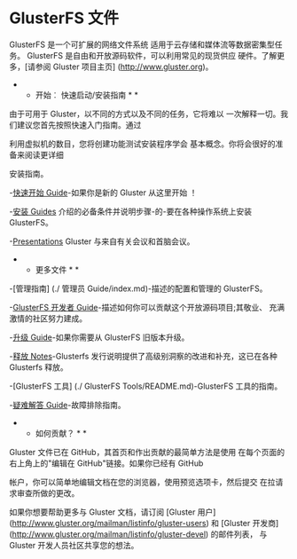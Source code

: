 # GlusterFS 文件

GlusterFS 是一个可扩展的网络文件系统
适用于云存储和媒体流等数据密集型任务。
GlusterFS 是自由和开放源码软件，可以利用常见的现货供应
硬件。了解更多，[请参阅 Gluster 项目主页] (http://www.gluster.org)。


* * 开始︰ 快速启动/安装指南 * *

由于可用于 Gluster，以不同的方式以及不同的任务，它将难以
一次解释一切。我们建议您首先按照快速入门指南。通过

利用虚拟机的数目，您将创建功能测试安装程序学会
基本概念。你将会很好的准备来阅读更详细

安装指南。

-[快速开始 Guide](./Quick-Start-Guide/Quickstart.md)-如果你是新的 Gluster 从这里开始 ！

-[安装 Guides](./Install-Guide/Overview.md) 介绍的必备条件并说明步骤-的-要在各种操作系统上安装 GlusterFS。

-[Presentations](./presentations/index.md) Gluster 与来自有关会议和首脑会议。

* * 更多文件 * *

-[管理指南] (./ 管理员 Guide/index.md)-描述的配置和管理的 GlusterFS。

-[GlusterFS 开发者 Guide](./Developer-guide/Developers-Index.md)-描述如何你可以贡献这个开放源码项目;其敬业、 充满激情的社区努力建成。


-[升级 Guide](./Upgrade-Guide/README.md)-如果你需要从 GlusterFS 旧版本升级。

-[释放 Notes](./release-notes/index.md)-Glusterfs 发行说明提供了高级别洞察的改进和补充，这已在各种 Glusterfs 释放。

-[GlusterFS 工具] (./ GlusterFS Tools/README.md)-GlusterFS 工具的指南。

-[疑难解答 Guide](./Troubleshooting/README.md)-故障排除指南。

* * 如何贡献？ * *

Gluster 文件已在 GitHub，其首页和作出贡献的最简单方法是使用
在每个页面的右上角上的"编辑在 GitHub"链接。如果你已经有 GitHub

帐户，你可以简单地编辑文档在您的浏览器，使用预览选项卡，然后提交
在拉请求审查所做的更改。

如果你想要帮助更多与 Gluster 文档，请订阅 [Gluster
用户] (http://www.gluster.org/mailman/listinfo/gluster-users) 和 [Gluster
开发商] (http://www.gluster.org/mailman/listinfo/gluster-devel) 的邮件列表，
与 Gluster 开发人员社区共享您的想法。
